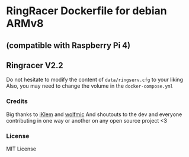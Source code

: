 # RingRacer Dockerfile for debian ARMv8
## (compatible with Raspberry Pi 4)

## Ringracer V2.2

Do not hesitate to modify the content of `data/ringserv.cfg` to your liking
Also, you may need to change the volume in the `docker-compose.yml`

### Credits
Big thanks to [iKlem](https://iklem.fr/) and [wolfmic](https://wolfmic.dev/)
And shoutouts to the dev and everyone contributing in one way or another on any open source project <3

### License

MIT License

